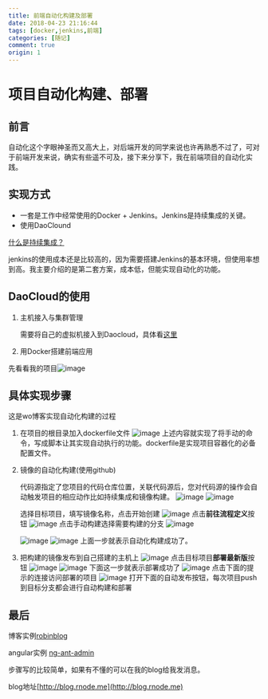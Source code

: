 ```yaml
---
title: 前端自动化构建及部署
date: 2018-04-23 21:16:44
tags: [docker,jenkins,前端]
categories: [随记]
comment: true
origin: 1
---
```

# 项目自动化构建、部署
## 前言
自动化这个字眼神圣而又高大上，对后端开发的同学来说也许再熟悉不过了，可对于前端开发来说，确实有些遥不可及，接下来分享下，我在前端项目的自动化实践。
## 实现方式
* 一套是工作中经常使用的Docker + Jenkins。Jenkins是持续集成的关键。
* 使用DaoClound

[什么是持续集成？](http://www.ruanyifeng.com/blog/2015/09/continuous-integration.html)

jenkins的使用成本还是比较高的，因为需要搭建Jenkins的基本环境，但使用率想到高。我主要介绍的是第二套方案，成本低，但能实现自动化的功能。

## DaoCloud的使用
 1. 主机接入与集群管理

    需要将自己的虚拟机接入到Daocloud，具体看[这里](http://guide.daocloud.io/dcs/%E4%BD%BF%E7%94%A8%E8%84%9A%E6%9C%AC%E5%91%BD%E4%BB%A4%E6%89%8B%E5%8A%A8%E6%B7%BB%E5%8A%A0%E4%B8%BB%E6%9C%BA-9153664.html)

 2. 用Docker搭建前端应用

先看看我的项目![image](http://cdn.rnode.me/images/20180428/img1.jpg)


## 具体实现步骤
这是wo博客实现自动化构建的过程
1. 在项目的根目录加入dockerfile文件
![image](http://cdn.rnode.me/images/20180428/img2.jpg)
上述内容就实现了将手动的命令，写成脚本让其实现自动执行的功能。dockerfile是实现项目容器化的必备配置文件。
2. 镜像的自动化构建(使用github)

    代码源指定了您项目的代码仓库位置，关联代码源后，您对代码源的操作会自动触发项目的相应动作比如持续集成和镜像构建。
    ![image](http://cdn.rnode.me/images/20180428/img3.jpg)
    ![image](http://cdn.rnode.me/images/20180428/img4.jpg)

    选择目标项目，填写镜像名称，点击开始创建
    ![image](http://cdn.rnode.me/images/20180428/img5.jpg)
    点击**前往流程定义**按钮
    ![image](http://cdn.rnode.me/images/20180428/img6.jpg)
    点击手动构建选择需要构建的分支
    ![image](http://cdn.rnode.me/images/20180428/img7.jpg)

    ![image](http://cdn.rnode.me/images/20180428/img8.jpg)
    ![image](http://cdn.rnode.me/images/20180428/img9.jpg)
    上面一步就表示自动化构建成功了。

3. 把构建的镜像发布到自己搭建的主机上
   ![image](http://cdn.rnode.me/images/20180428/img10.jpg)
    点击目标项目**部署最新版**按钮
   ![image](http://cdn.rnode.me/images/20180428/img11.jpg)
   ![image](http://cdn.rnode.me/images/20180428/img12.jpg)
    下面这一步就表示部署成功了
   ![image](http://cdn.rnode.me/images/20180428/img13.jpg)
    点击下面的提示的连接访问部署的项目
   ![image](http://cdn.rnode.me/images/20180428/img14.jpg)
    打开下面的自动发布按钮，每次项目push到目标分支都会进行自动构建和部署

## 最后
博客实例[robinblog](https://github.com/robinv8/robinblog)

angular实例 [ng-ant-admin](https://github.com/robinv8/ng-ant-admin)

步骤写的比较简单，如果有不懂的可以在我的blog给我发消息。

blog地址[http://blog.rnode.me](http://blog.rnode.me)

